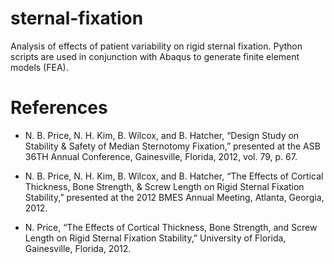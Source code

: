 # sternal-fixation
Analysis of effects of patient variability on rigid sternal fixation. Python scripts are used in conjunction with Abaqus to generate finite element models (FEA).

# References
* N. B. Price, N. H. Kim, B. Wilcox, and B. Hatcher, “Design Study on Stability & Safety of Median Sternotomy Fixation,” presented at the ASB 36TH Annual Conference, Gainesville, Florida, 2012, vol. 79, p. 67.

* N. B. Price, N. H. Kim, B. Wilcox, and B. Hatcher, “The Effects of Cortical Thickness, Bone Strength, & Screw Length on Rigid Sternal Fixation Stability,” presented at the 2012 BMES Annual Meeting, Atlanta, Georgia, 2012.

* N. Price, “The Effects of Cortical Thickness, Bone Strength, and Screw Length on Rigid Sternal Fixation Stability,” University of Florida, Gainesville, Florida, 2012.

